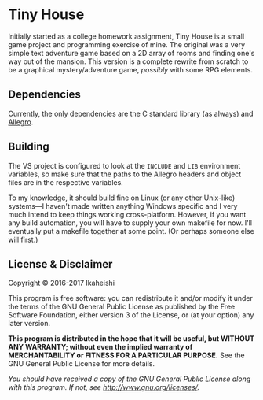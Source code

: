Tiny House
====================
Initially started as a college homework assignment, Tiny House is a small game project and programming exercise of mine. The original was a very simple text adventure game based on a 2D array of rooms and finding one's way out of the mansion. This version is a complete rewrite from scratch to be a graphical mystery/adventure game, _possibly_ with some RPG elements.


Dependencies
--------------------
Currently, the only dependencies are the C standard library (as always) and [Allegro](http://liballeg.org/).


Building
--------------------
The VS project is configured to look at the ``INCLUDE`` and ``LIB`` environment variables, so make sure that the paths to the Allegro headers and object files are in the respective variables.

To my knowledge, it should build fine on Linux (or any other Unix-like) systems—I haven't made written anything Windows specific and I very much intend to keep things working cross-platform. However, if you want any build automation, you will have to supply your own makefile for now. I'll eventually put a makefile together at some point. (Or perhaps someone else will first.)

License & Disclaimer
--------------------
Copyright © 2016-2017 Ikaheishi

This program is free software: you can redistribute it and/or modify it under the terms of the GNU General Public License as published by the Free Software Foundation, either version 3 of the License, or (at your option) any later version.

**This program is distributed in the hope that it will be useful, but WITHOUT ANY WARRANTY; without even the implied warranty of MERCHANTABILITY or FITNESS FOR A PARTICULAR PURPOSE.**  See the GNU General Public License for more details.

_You should have received a copy of the GNU General Public License along with this program.  If not, see <http://www.gnu.org/licenses/>._
